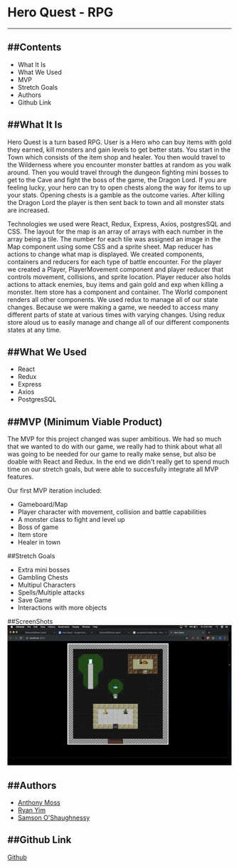 # Hero Quest - RPG
---

##Contents
--- 
  * What It Is
  * What We Used
  * MVP
  * Stretch Goals
  * Authors
  * Github Link

##What It Is
---
Hero Quest is a turn based RPG. User is a Hero who can buy items with gold they earned, kill monsters and gain levels to get better stats. You start in the Town which consists of the item shop and healer. You then would travel to the Wilderness where you encounter monster battles at random as you walk around. Then you would travel through the dungeon fighting mini bosses to get to the Cave and fight the boss of the game, the Dragon Lord. If you are feeling lucky, your hero can try to open chests along the way for items to up your stats. Opening chests is a gamble as the outcome varies. After killing the Dragon Lord the player is then sent back to town and all monster stats are increased.

Technologies we used were React, Redux, Express, Axios, postgresSQL and CSS. The layout for the map is an array of arrays with each number in the array being a tile. The number for each tile was assigned an image in the Map component using some CSS and a sprite sheet. Map reducer has actions to change what map is displayed. We created components, containers and reducers for each type of battle encounter. For the player we created a Player, PlayerMovement component and player reducer that controls movement, collisions, and sprite location. Player reducer also holds actions to attack enemies, buy items and gain gold and exp when killing a monster. Item store has a component and container. The World component renders all other components. We used redux to manage all of our state changes. Because we were making a game, we needed to access many different parts of state at various times with varying changes. Using redux store aloud us to easily manage and change all of our different components states at any time.


##What We Used
---
  * React
  * Redux
  * Express
  * Axios
  * PostgresSQL


##MVP (Minimum Viable Product)
---  
The MVP for this project changed was super ambitious. We had so much that we wanted to do with our game, we really
had to think about what all was going to be needed for our game to really make sense, but also be doable with React and Redux. In the end we didn't really get to spend much time on our stretch goals, but were able to succesfully integrate all MVP features.


Our first MVP iteration included:
  * Gameboard/Map
  * Player character with movement, collision and battle capabilities
  * A monster class to fight and level up
  * Boss of game
  * Item store
  * Healer in town
  
  
##Stretch Goals
  * Extra mini bosses
  * Gambling Chests
  * Multipul Characters
  * Spells/Multiple attacks
  * Save Game
  * Interactions with more objects
  
##ScreenShots
<img src="/screenshots/Screen%20Shot%202019-05-31%20at%202.01.50%20PM.png">

##Authors
---
  * [Anthony Moss](https://github.com/Anthony-Moss)
  * [Ryan Yim](https://github.com/yknyim)
  * [Samson O'Shaughnessy](https://github.com/Samson300)

##Github Link
---
[Github](https://github.com/Samson300/hero-quest)

